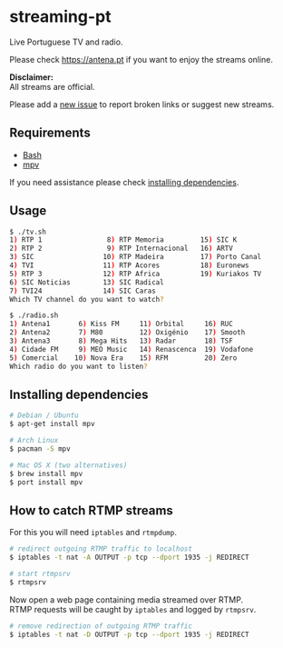 streaming-pt
============

Live Portuguese TV and radio.  

Please check https://antena.pt if you want to enjoy the streams online.

**Disclaimer:**  
All streams are official.

Please add a [new issue](https://github.com/marmelo/streaming-pt/issues) to report broken links or suggest new streams.


Requirements
-----

- [Bash](https://www.gnu.org/software/bash/)
- [mpv](https://mpv.io/)

If you need assistance please check [installing dependencies](#installing-dependencies).


Usage
-----

```bash
$ ./tv.sh 
1) RTP 1                8) RTP Memoria         15) SIC K
2) RTP 2                9) RTP Internacional   16) ARTV
3) SIC                 10) RTP Madeira         17) Porto Canal
4) TVI                 11) RTP Acores          18) Euronews
5) RTP 3               12) RTP Africa          19) Kuriakos TV
6) SIC Noticias        13) SIC Radical
7) TVI24               14) SIC Caras
Which TV channel do you want to watch?
```

```bash
$ ./radio.sh
1) Antena1       6) Kiss FM     11) Orbital     16) RUC
2) Antena2       7) M80         12) Oxigénio    17) Smooth
3) Antena3       8) Mega Hits   13) Radar       18) TSF
4) Cidade FM     9) MEO Music   14) Renascenca  19) Vodafone
5) Comercial    10) Nova Era    15) RFM         20) Zero
Which radio do you want to listen? 
```


Installing dependencies
-----

```bash
# Debian / Ubuntu
$ apt-get install mpv
```

```bash
# Arch Linux
$ pacman -S mpv
```

```bash
# Mac OS X (two alternatives)
$ brew install mpv
$ port install mpv
```

How to catch RTMP streams
-----

For this you will need `iptables` and `rtmpdump`.

```bash
# redirect outgoing RTMP traffic to localhost
$ iptables -t nat -A OUTPUT -p tcp --dport 1935 -j REDIRECT
```

```bash
# start rtmpsrv
$ rtmpsrv
```

Now open a web page containing media streamed over RTMP.  
RTMP requests will be caught by `iptables` and logged by `rtmpsrv`.

```bash
# remove redirection of outgoing RTMP traffic
$ iptables -t nat -D OUTPUT -p tcp --dport 1935 -j REDIRECT
```
